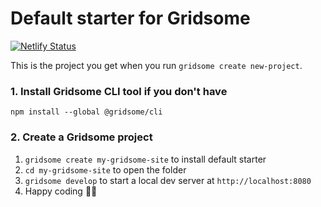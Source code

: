 # Default starter for Gridsome

[![Netlify Status](https://api.netlify.com/api/v1/badges/25881aa4-15a4-4e50-8ce6-d7e04c0fda6c/deploy-status)](https://app.netlify.com/sites/maryam-bafandkar/deploys)

This is the project you get when you run `gridsome create new-project`.

### 1. Install Gridsome CLI tool if you don't have

`npm install --global @gridsome/cli`

### 2. Create a Gridsome project

1. `gridsome create my-gridsome-site` to install default starter
2. `cd my-gridsome-site` to open the folder
3. `gridsome develop` to start a local dev server at `http://localhost:8080`
4. Happy coding 🎉🙌
